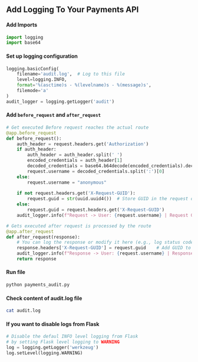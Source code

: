 ## Add Logging To Your Payments API

#### Add Imports
```python
import logging
import base64
```

#### Set up logging configuration
```python
logging.basicConfig(
    filename='audit.log',  # Log to this file
    level=logging.INFO,
    format='%(asctime)s - %(levelname)s - %(message)s',
    filemode='a'
)
audit_logger = logging.getLogger('audit')
```

#### Add `before_request` and `after_request`
```python
# Get executed Before request reaches the actual route 
@app.before_request
def before_request():
	auth_header = request.headers.get('Authorization')
	if auth_header:
		auth_header = auth_header.split(' ')
		encoded_credentials = auth_header[1]
		decoded_credentials = base64.b64decode(encoded_credentials).decode('utf-8')
		request.username = decoded_credentials.split(':')[0]
	else:
		request.username = "anonymous"
	
	if not request.headers.get('X-Request-GUID'):
		request.guid = str(uuid.uuid4())  # Store GUID in the request object
	else:
		request.guid = request.headers.get('X-Request-GUID')
	audit_logger.info(f"Request -> User: {request.username} | Request GUID: {request.guid} | Action: {request.method} | Resource: {request.path}")

# Gets executed after request is processed by the route
@app.after_request
def after_request(response):
	# You can log the response or modify it here (e.g., log status codes, modify headers)
	response.headers['X-Request-GUID'] = request.guid    # Add GUID to the response headers
	audit_logger.info(f"Response -> User: {request.username} | Response GUID: {request.guid} | Result: {response.status_code}")
	return response
```

#### Run file
```bash
python payments_audit.py
```

#### Check content of  audit.log file
```bash
cat audit.log
```

#### If you want to disable logs from Flask
```python
# Disable the defaul INFO level logging from Flask
# by setting Flask level logging to WARNING
log = logging.getLogger('werkzeug')
log.setLevel(logging.WARNING)
```
